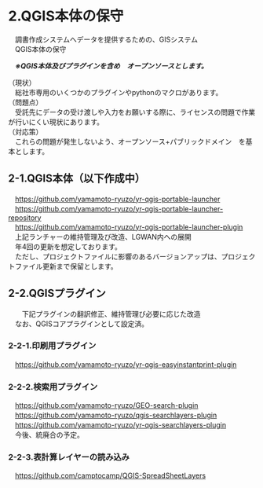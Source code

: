 # 2.QGIS本体の保守 
　調書作成システムへデータを提供するための、GISシステム  
　QGIS本体の保守 

　***※QGIS本体及びプラグインを含め　オープンソースとします。***
 
 （現状）  
 　総社市専用のいくつかのプラグインやpythonのマクロがあります。  
 （問題点）  
　受託先にデータの受け渡しや入力をお願いする際に、ライセンスの問題で作業が行いにくい現状にあります。  
 （対応策）  
　これらの問題が発生しないよう、オープンソース+パブリックドメイン　を基本とします。  
 
## 2-1.QGIS本体（以下作成中）  
　https://github.com/yamamoto-ryuzo/yr-qgis-portable-launcher    
　https://github.com/yamamoto-ryuzo/yr-qgis-portable-launcher-repository  
　https://github.com/yamamoto-ryuzo/yr-qgis-portable-launcher-plugin  
　上記ランチャーの維持管理及び改造、LGWAN内への展開  
　年4回の更新を想定しております。  
　ただし、プロジェクトファイルに影響のあるバージョンアップは、プロジェクトファイル更新まで保留とします。 

## 2-2.QGISプラグイン  
　　下記プラグインの翻訳修正、維持管理び必要に応じた改造  
  　なお、QGISコアプラグインとして設定済。  
### 2-2-1.印刷用プラグイン  
　https://github.com/yamamoto-ryuzo/yr-qgis-easyinstantprint-plugin  
### 2-2-2.検索用プラグイン  
　https://github.com/yamamoto-ryuzo/GEO-search-plugin  
　https://github.com/yamamoto-ryuzo/qgis-searchlayers-plugin  
　https://github.com/yamamoto-ryuzo/yr-qgis-searchlayers-plugin  
　今後、統廃合の予定。
### 2-2-3.表計算レイヤーの読み込み  
　https://github.com/camptocamp/QGIS-SpreadSheetLayers
